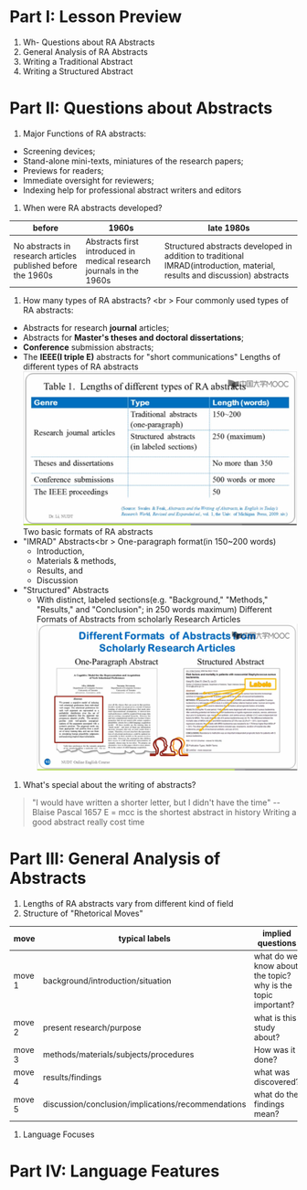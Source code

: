 # Part I: Lesson Preview
1. Wh- Questions about RA Abstracts
1. General Analysis of RA Abstracts
1. Writing a Traditional Abstract
1. Writing a Structured Abstract

# Part II: Questions about Abstracts
1. Major Functions of RA abstracts:
  * Screening devices;
  * Stand-alone mini-texts, miniatures of the research papers;
  * Previews for readers;
  * Immediate oversight for reviewers;
  * Indexing help for professional abstract writers and editors
1. When were RA abstracts developed?

  |before|1960s|late 1980s|
  |------|-----|----------|
  |No abstracts in research articles published before the 1960s|Abstracts first introduced in medical research journals in the 1960s|Structured abstracts developed in addition to traditional IMRAD(introduction, material, results and discussion) abstracts|
1. How many types of RA abstracts? <br \> Four commonly used types of RA abstracts:
  * Abstracts for research **journal** articles;
  * Abstracts for **Master's theses and doctoral dissertations**;
  * **Conference** submission abstracts;
  * The **IEEE(I triple E)** abstracts for "short communications"
  Lengths of different types of RA abstracts
  ![Alt text](./pic/25table1.png)
  Two basic formats of RA abstracts
  * "IMRAD" Abstracts<br \> One-paragraph format(in 150~200 words)
    - Introduction,
    - Materials & methods,
    - Results, and
    - Discussion
  * "Structured" Abstracts
    - With distinct, labeled sections(e.g. "Background," "Methods," "Results," and "Conclusion"; in 250 words maximum)
  Different Formats of Abstracts from scholarly Research Articles
  ![Alt text](./pic/25example1.png)
1. What's special about the writing of abstracts?

  > "I would have written a shorter letter, but I didn't have the time" -- Blaise Pascal 1657
  > E = mcc is the shortest abstract in history
  Writing a good abstract really cost time

# Part III: General Analysis of Abstracts
1. Lengths of RA abstracts
  vary from different kind of field
1. Structure of "Rhetorical Moves"

  | move|typical labels|implied questions|
  |-----|--------------|-----------------|
  | move 1 | background/introduction/situation | what do we know about the topic? why is the topic important? |
  | move 2 | present research/purpose | what is this study about? |
  | move 3 | methods/materials/subjects/procedures | How was it done? |
  | move 4 | results/findings | what was discovered? |
  | move 5 | discussion/conclusion/implications/recommendations | what do the findings mean? |
1. Language Focuses

# Part IV: Language Features

